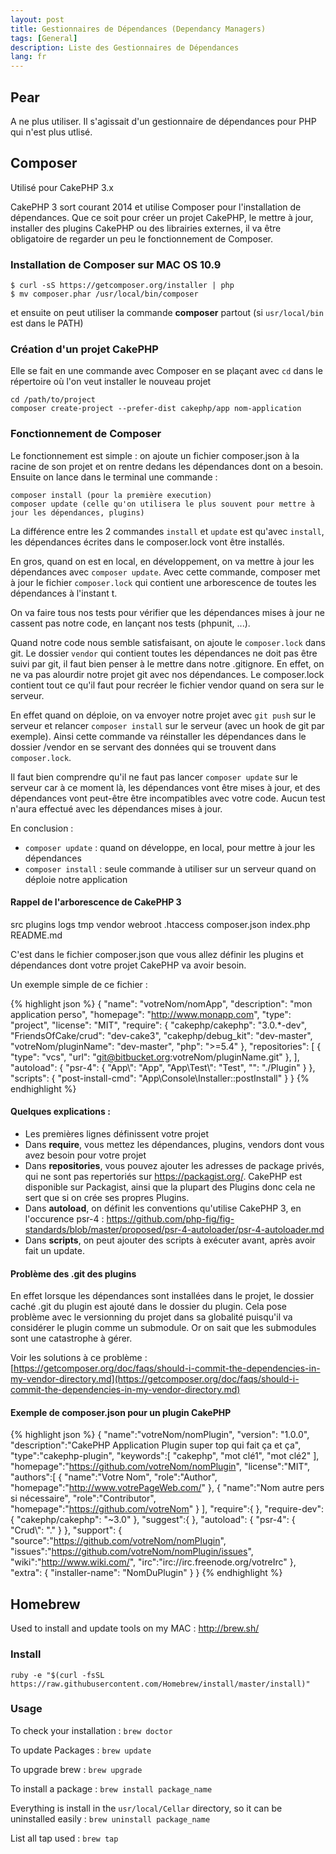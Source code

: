 ```yaml
---
layout: post
title: Gestionnaires de Dépendances (Dependancy Managers)
tags: [General]
description: Liste des Gestionnaires de Dépendances
lang: fr
---
```


## Pear

A ne plus utiliser. Il s'agissait d'un gestionnaire de dépendances pour PHP qui n'est plus utlisé.

## Composer

Utilisé pour CakePHP 3.x

CakePHP 3 sort courant 2014 et utilise Composer pour l'installation de dépendances. Que ce soit pour créer un projet CakePHP, le mettre à jour, installer des plugins CakePHP ou des librairies externes, il va être obligatoire de regarder un peu le fonctionnement de Composer.

### Installation de Composer sur MAC OS 10.9

    $ curl -sS https://getcomposer.org/installer | php
    $ mv composer.phar /usr/local/bin/composer

et ensuite on peut utiliser la commande **composer** partout (si `usr/local/bin` est dans le PATH)

### Création d'un projet CakePHP

Elle se fait en une commande avec Composer en se plaçant avec `cd` dans le répertoire où l'on veut installer le nouveau projet

    cd /path/to/project
    composer create-project --prefer-dist cakephp/app nom-application

### Fonctionnement de Composer

Le fonctionnement est simple : on ajoute un fichier composer.json à la racine de son projet et on rentre dedans les dépendances dont on a besoin. Ensuite on lance dans le terminal une commande :

    composer install (pour la première execution)
    composer update (celle qu'on utilisera le plus souvent pour mettre à jour les dépendances, plugins)

La différence entre les 2 commandes `install` et `update` est qu'avec `install`, les dépendances écrites dans le composer.lock vont être installés.

En gros, quand on est en local, en développement, on va mettre à jour les dépendances avec `composer update`. Avec cette commande, composer met à jour le fichier `composer.lock` qui contient une arborescence de toutes les dépendances à l'instant t.

On va faire tous nos tests pour vérifier que les dépendances mises à jour ne cassent pas notre code, en lançant nos tests (phpunit, ...).

Quand notre code nous semble satisfaisant, on ajoute le `composer.lock` dans git. Le dossier `vendor` qui contient toutes les dépendances ne doit pas être suivi par git, il faut bien penser à le mettre dans notre .gitignore. En effet, on ne va pas alourdir notre projet git avec nos dépendances. Le composer.lock contient tout ce qu'il faut pour recréer le fichier vendor quand on sera sur le serveur.

En effet quand on déploie, on va envoyer notre projet avec `git push` sur le serveur et relancer `composer install` sur le serveur (avec un hook de git par exemple). Ainsi cette commande va réinstaller les dépendances dans le dossier /vendor en se servant des données qui se trouvent dans `composer.lock`.

Il faut bien comprendre qu'il ne faut pas lancer `composer update` sur le serveur car à ce moment là, les dépendances vont être mises à jour, et des dépendances vont peut-être être incompatibles avec votre code. Aucun test n'aura effectué avec les dépendances mises à jour.

En conclusion :
- `composer update` : quand on développe, en local, pour mettre à jour les dépendances
- `composer install` : seule commande à utiliser sur un serveur quand on déploie notre application

#### Rappel de l'arborescence de CakePHP 3

src
plugins
logs
tmp
vendor
webroot
.htaccess
composer.json
index.php
README.md

C'est dans le fichier composer.json que vous allez définir les plugins et dépendances dont votre projet CakePHP va avoir besoin.

Un exemple simple de ce fichier :

{% highlight json %}
{
    "name": "votreNom/nomApp",
    "description": "mon application perso",
    "homepage": "<a href="http://www.monapp.com" rel="" target="">http://www.monapp.com</a>",
    "type": "project",
    "license": "MIT",
    "require": {
        "cakephp/cakephp": "3.0.*-dev",
        "FriendsOfCake/crud": "dev-cake3",
        "cakephp/debug_kit": "dev-master",
        "votreNom/pluginName": "dev-master",
        "php": "&gt;=5.4"
    },
    "repositories": [
        {
            "type": "vcs",
                "url": "git@bitbucket.org:votreNom/pluginName.git"
        },
    ],
    "autoload": {
        "psr-4": {
            "App\\": "App",
            "App\\Test\\": "Test",
            "": "./Plugin"
        }
    },
    "scripts": {
        "post-install-cmd": "App\\Console\\Installer::postInstall"
    }
}
{% endhighlight %}

#### Quelques explications :

* Les premières lignes définissent votre projet
* Dans **require**, vous mettez les dépendances, plugins, vendors dont vous avez besoin pour votre projet
* Dans **repositories**, vous pouvez ajouter les adresses de package privés, qui ne sont pas repertoriés sur <a href="https://packagist.org/" rel="" target="">https://packagist.org/</a>. CakePHP est disponible sur Packagist, ainsi que la plupart des Plugins donc cela ne sert que si on crée ses propres Plugins.
* Dans **autoload**, on définit les conventions qu'utilise CakePHP 3, en l'occurence psr-4 : <a href="https://github.com/php-fig/fig-standards/blob/master/proposed/psr-4-autoloader/psr-4-autoloader.md" rel="" target="">https://github.com/php-fig/fig-standards/blob/master/proposed/psr-4-autoloader/psr-4-autoloader.md</a>
* Dans **scripts**, on peut ajouter des scripts à exécuter avant, après avoir fait un update.

#### Problème des .git des plugins

En effet lorsque les dépendances sont installées dans le projet, le dossier caché .git du plugin est ajouté dans le dossier du plugin. Cela pose problème avec le versionning du projet dans sa globalité puisqu'il va considérer le plugin comme un submodule. Or on sait que les submodules sont une catastrophe à gérer.

Voir les solutions à ce problème : [https://getcomposer.org/doc/faqs/should-i-commit-the-dependencies-in-my-vendor-directory.md](https://getcomposer.org/doc/faqs/should-i-commit-the-dependencies-in-my-vendor-directory.md)

#### Exemple de composer.json pour un plugin CakePHP

{% highlight json %}
{
    "name":"votreNom/nomPlugin",
    "version": "1.0.0",
    "description":"CakePHP Application Plugin super top qui fait ça et ça",
    "type":"cakephp-plugin",
    "keywords":[
        "cakephp",
        "mot clé1",
        "mot clé2"
    ],
    "homepage":"https://github.com/votreNom/nomPlugin",
    "license":"MIT",
    "authors":[
        {
            "name":"Votre Nom",
            "role":"Author",
            "homepage":"http://www.votrePageWeb.com/"
        },
        {
            "name":"Nom autre pers si nécessaire",
            "role":"Contributor",
            "homepage":"https://github.com/votreNom"
        }
    ],
    "require":{
    },
    "require-dev": {
        "cakephp/cakephp": "~3.0"
    },
    "suggest":{
    },
    "autoload": {
        "psr-4": {
            "Crud\\": "."
        }
    },
    "support": {
        "source":"https://github.com/votreNom/nomPlugin",
        "issues":"https://github.com/votreNom/nomPlugin/issues",
        "wiki":"http://www.wiki.com/",
        "irc":"irc://irc.freenode.org/votreIrc"
    },
    "extra": {
        "installer-name": "NomDuPlugin"
    }
}
{% endhighlight %}

## Homebrew

Used to install and update tools on my MAC : http://brew.sh/

### Install

    ruby -e "$(curl -fsSL https://raw.githubusercontent.com/Homebrew/install/master/install)"

### Usage

To check your installation : `brew doctor`

To update Packages : `brew update`

To upgrade brew : `brew upgrade`

To install a package : `brew install package_name`

Everything is install in the `usr/local/Cellar` directory, so it can be uninstalled easily : `brew uninstall package_name`

List all tap used : `brew tap`
